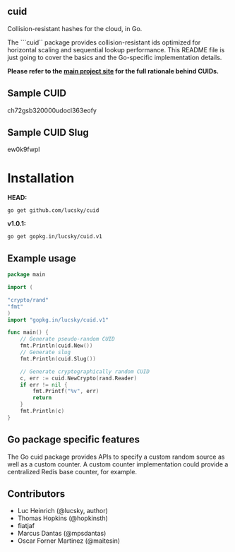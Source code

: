 ## cuid

Collision-resistant hashes for the cloud, in Go.

The ```cuid`` package provides collision-resistant ids optimized for horizontal scaling and sequential lookup performance. This README file is just going to cover the basics and the Go-specific implementation details.

**Please refer to the [main project site](http://usecuid.org) for the full rationale behind CUIDs.**

## Sample CUID

ch72gsb320000udocl363eofy

## Sample CUID Slug

ew0k9fwpl

# Installation

**HEAD:**

```go get github.com/lucsky/cuid```

**v1.0.1:**

```go get gopkg.in/lucsky/cuid.v1```

## Example usage

```Go
package main

import (

"crypto/rand"
"fmt"
)
import "gopkg.in/lucsky/cuid.v1"

func main() {
    // Generate pseudo-random CUID
    fmt.Println(cuid.New())
    // Generate slug
    fmt.Println(cuid.Slug())

    // Generate cryptographically random CUID
    c, err := cuid.NewCrypto(rand.Reader)
    if err != nil {
        fmt.Printf("%v", err)
        return
    }
    fmt.Println(c)
}
```

## Go package specific features

The Go cuid package provides APIs to specify a custom random source as well as a custom counter. A custom counter implementation could provide a centralized Redis base counter, for example.

## Contributors

- Luc Heinrich (@lucsky, author)
- Thomas Hopkins (@hopkinsth)
- fiatjaf
- Marcus Dantas (@mpsdantas)
- Oscar Forner Martinez (@maitesin)
